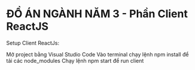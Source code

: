 # ĐỒ ÁN NGÀNH NĂM 3 - Phần Client ReactJS

Setup Client ReactJs:

Mở project bằng Visual Studio Code
Vào terminal chạy lệnh npm install để tải các node_modules
Chạy lệnh npm start để run client